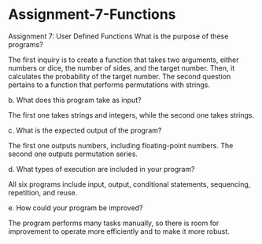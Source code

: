 # Assignment-7-Functions
Assignment 7: User Defined Functions
 What is the purpose of these programs?

The first inquiry is to create a function that takes two arguments, either numbers or dice, the number of sides, and the target number. Then, it calculates the probability of the target number. The second question pertains to a function that performs permutations with strings.

b. What does this program take as input?

The first one takes strings and integers, while the second one takes strings.

c. What is the expected output of the program?

The first one outputs numbers, including floating-point numbers. The second one outputs permutation series.

d. What types of execution are included in your program?

All six programs include input, output, conditional statements, sequencing, repetition, and reuse.

e. How could your program be improved?

The program performs many tasks manually, so there is room for improvement to operate more efficiently and to make it more robust.






